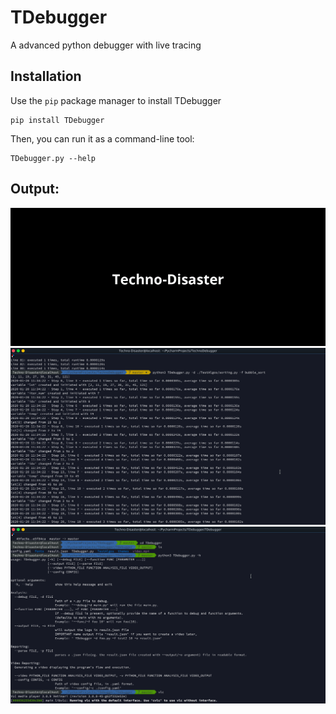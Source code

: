 # TDebugger
A advanced python debugger with live tracing
## Installation
Use the `pip` package manager to install TDebugger
```shell script
pip install TDebugger
```
Then, you can run it as a command-line tool:
```shell script
TDebugger.py --help
```

## Output:
![video](https://github.com/CCExtractor/TDebugger/blob/master/assets/TDebugger.gif)
![output](https://github.com/CCExtractor/TDebugger/blob/master/assets/py6bubblesort.png)
![config](https://github.com/CCExtractor/TDebugger/blob/master/assets/py8config.png)


